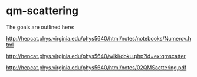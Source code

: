 # qm-scattering

The goals are outlined here:

http://hepcat.phys.virginia.edu/phys5640/html/notes/notebooks/Numerov.html

http://hepcat.phys.virginia.edu/phys5640/wiki/doku.php?id=ex:qmscatter

http://hepcat.phys.virginia.edu/phys5640/html/notes/02QMSacttering.pdf
